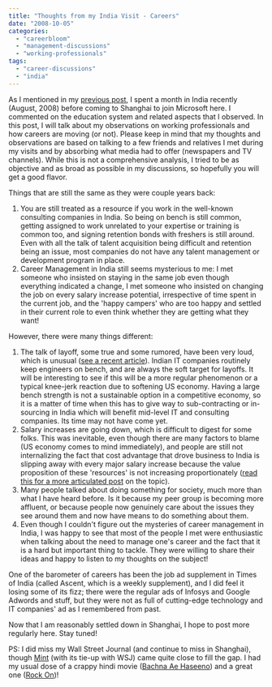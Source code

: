 ```yaml
---
title: "Thoughts from my India Visit - Careers"
date: "2008-10-05"
categories: 
  - "careerbloom"
  - "management-discussions"
  - "working-professionals"
tags: 
  - "career-discussions"
  - "india"
---
```


As I mentioned in my [previous post](http://careermanagement.wordpress.com/2008/09/26/thoughts-from-my-india-visit-%e2%80%93-education-system/), I spent a month in India recently (August, 2008) before coming to Shanghai to join Microsoft here. I commented on the education system and related aspects that I observed. In this post, I will talk about my observations on working professionals and how careers are moving (or not). Please keep in mind that my thoughts and observations are based on talking to a few friends and relatives I met during my visits and by absorbing what media had to offer (newspapers and TV channels). While this is not a comprehensive analysis, I tried to be as objective and as broad as possible in my discussions, so hopefully you will get a good flavor.

Things that are still the same as they were couple years back:

1. You are still treated as a resource if you work in the well-known consulting companies in India. So being on bench is still common, getting assigned to work unrelated to your expertise or training is common too, and signing retention bonds with freshers is still around. Even with all the talk of talent acquisition being difficult and retention being an issue, most companies do not have any talent management or development program in place.
2. Career Management in India still seems mysterious to me: I met someone who insisted on staying in the same job even though everything indicated a change, I met someone who insisted on changing the job on every salary increase potential, irrespective of time spent in the current job, and the 'happy campers' who are too happy and settled in their current role to even think whether they are getting what they want!

However, there were many things different:

1. The talk of layoff, some true and some rumored, have been very loud, which is unusual ([see a recent article](http://www.livemint.com/2008/10/03001257/Layoffs-on-the-rise-as-Indian.html)). Indian IT companies routinely keep engineers on bench, and are always the soft target for layoffs. It will be interesting to see if this will be a more regular phenomenon or a typical knee-jerk reaction due to softening US economy. Having a large bench strength is not a sustainable option in a competitive economy, so it is a matter of time when this has to give way to sub-contracting or in-sourcing in India which will benefit mid-level IT and consulting companies. Its time may not have come yet.
2. Salary increases are going down, which is difficult to digest for some folks. This was inevitable, even though there are many factors to blame (US economy comes to mind immediately), and people are still not internalizing the fact that cost advantage that drove business to India is slipping away with every major salary increase because the value proposition of these 'resources' is not increasing proportionately ([read this for a more articulated post](http://www.sramanamitra.com/2008/01/22/death-of-indian-outsourcing/) on the topic).
3. Many people talked about doing something for society, much more than what I have heard before. Is it because my peer group is becoming more affluent, or because people now genuinely care about the issues they see around them and now have means to do something about them.
4. Even though I couldn't figure out the mysteries of career management in India, I was happy to see that most of the people I met were enthusiastic when talking about the need to manage one's career and the fact that it is a hard but important thing to tackle. They were willing to share their ideas and happy to listen to my thoughts on the subject!

One of the barometer of careers has been the job ad supplement in Times of India (called Ascent, which is a weekly supplement), and I did feel it losing some of its fizz; there were the regular ads of Infosys and Google Adwords and stuff, but they were not as full of cutting-edge technology and IT companies' ad as I remembered from past.

Now that I am reasonably settled down in Shanghai, I hope to post more regularly here. Stay tuned!

PS: I did miss my Wall Street Journal (and continue to miss in Shanghai), though [Mint](http://www.livemint.com/Home.aspx) (with its tie-up with WSJ) came quite close to fill the gap. I had my usual dose of a crappy hindi movie ([Bachna Ae Haseeno](http://www.bachnaehaseeno.com/)) and a great one ([Rock On](http://in.movies.yahoo.com/movies/Rock-On/details-10302.html))!
